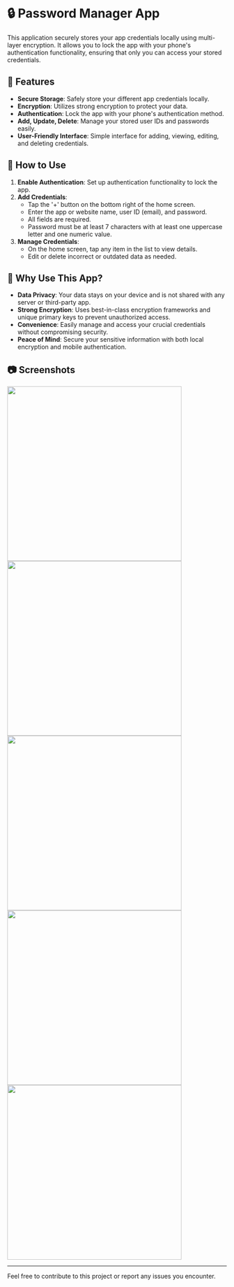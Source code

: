 # 🔒 Password Manager App

This application securely stores your app credentials locally using multi-layer encryption. It allows you to lock the app with your phone's authentication functionality, ensuring that only you can access your stored credentials.

## 🚀 Features

- **Secure Storage**: Safely store your different app credentials locally.
- **Encryption**: Utilizes strong encryption to protect your data.
- **Authentication**: Lock the app with your phone's authentication method.
- **Add, Update, Delete**: Manage your stored user IDs and passwords easily.
- **User-Friendly Interface**: Simple interface for adding, viewing, editing, and deleting credentials.
  
## 📝 How to Use

1. **Enable Authentication**: Set up authentication functionality to lock the app.
2. **Add Credentials**:
   - Tap the '+' button on the bottom right of the home screen.
   - Enter the app or website name, user ID (email), and password.
   - All fields are required.
   - Password must be at least 7 characters with at least one uppercase letter and one numeric value.
3. **Manage Credentials**:
   - On the home screen, tap any item in the list to view details.
   - Edit or delete incorrect or outdated data as needed.

## 🌟 Why Use This App?

- **Data Privacy**: Your data stays on your device and is not shared with any server or third-party app.
- **Strong Encryption**: Uses best-in-class encryption frameworks and unique primary keys to prevent unauthorized access.
- **Convenience**: Easily manage and access your crucial credentials without compromising security.
- **Peace of Mind**: Secure your sensitive information with both local encryption and mobile authentication.

## 📷 Screenshots

<!-- Horizontal Images -->
<p float="left">
  <img src="https://github.com/prakashvaghasiya/PasswordManagerApp/assets/59412900/3cad7637-d29c-4cd4-b77a-b72835a641c2" width="400" />
  <img src="https://github.com/prakashvaghasiya/PasswordManagerApp/assets/59412900/a3926b0c-767e-4a23-ace4-326648fd1b3d" width="400" /> 
  <img src="https://github.com/prakashvaghasiya/PasswordManagerApp/assets/59412900/8391dba6-9c9c-459d-8e2e-a9fc96edc55e" width="400" />
  <img src="https://github.com/prakashvaghasiya/PasswordManagerApp/assets/59412900/d29099f5-1421-4b79-9ae8-f0209dd687d4" width="400" />
  <img src="https://github.com/prakashvaghasiya/PasswordManagerApp/assets/59412900/e8512f43-d5d6-4610-a89e-2285d683715a" width="400" />
</p>

---

Feel free to contribute to this project or report any issues you encounter.
